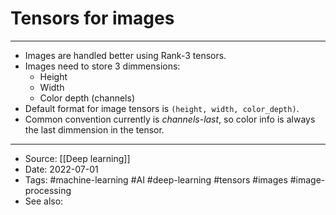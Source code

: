 # Tensors for images

----

- Images are handled better using Rank-3 tensors.
- Images need to store 3 dimmensions: 
	- Height
	- Width
	- Color depth (channels)
- Default format for image tensors is `(height, width, color_depth)`.
- Common convention currently is *channels-last*, so color info is always the last dimmension in the tensor.

---
- Source: [[Deep learning]]
- Date: 2022-07-01
- Tags: #machine-learning  #AI  #deep-learning #tensors #images #image-processing
- See also: